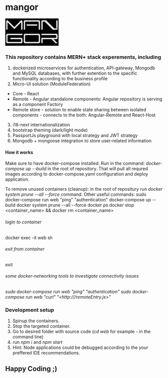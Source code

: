 # mangor
[logo]: https://github.com/alxmandra/mangor/blob/main/web/public/favicon.png "Mangor"
![MANGOR MERN+NGINX+Micro-UI+Microservices][logo]
### This repository contains MERN+ stack experements, including

1. dockerized microservices for authentication, API-gateway, Mongodb and MySQL databases, with further extention to the specific functionality according to the business profile
2. Micro-UI solution (ModuleFederation)
 * Core - React
 * Remote - Angular standalone components: Angular repository is serving as a component Factory
 * Remote store - solution to enable state sharing between isolated components - connects to the both: Angular-Remote and React-Host
3. i18-next internationalization
4. bootstrap theming (dark/light mode)
5. PassportJs playground with local strategy and JWT strategy
6. Mongodb + mongoose integration to store user-related information

#### How it works

Make sure to have docker-compose installed.
Run in the command: *docker-compose up --build* in the root of repository. That will pull all requred images according to docker-compose.yaml configuration and deploy application.

To remove unused containers (cleanup): in the root of repositury run *docker system prune --all --force* command.
Other useful commands:
sudo docker-compose run web "ping" "authentication"
docker-compose up --build
docker system prune --all --force
docker ps
docker stop <container_name> && docker rm <container_name>

###### login to container

docker exec -it web sh

###### exit from container

exit

###### some docker-networking tools to investigate connectivity issues

*sudo docker-compose run web "ping" "authentication"*
*sudo docker-compose run web "curl" "<http://<authenticationIP>/remoteEntry.js>"*

### Development setup

1. Spinup the containers.
2. Stop the targeted container.
3. Go to desired folder with source code (*cd web* for example - in the command line)
4. run *npm i* and *npm start*
5. Hint: Node applications could be debugged according to the your preffered IDE recommendations.

## Happy Coding ;)
